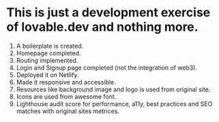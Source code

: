 # This is just a development exercise of lovable.dev and nothing more. 

1. A boilerplate is created.
2. Homepage completed.
3. Routing implemented.
4. Login and Signup page completed (not the integration of web3).
5. Deployed it on Netlify.
6. Made it responsive and accessible.
7. Resources like background image and logo is used from original site.
8. Icons are used from awesome font.
9. Lighthouse audit score for performance, a11y, best practices and SEO matches with original sites metrices.